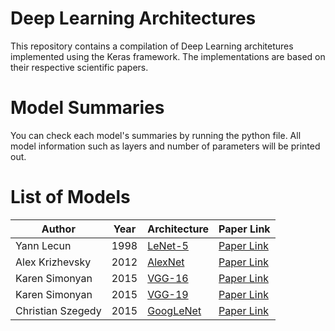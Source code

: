 # Deep Learning Architectures

 This repository contains a compilation of Deep Learning architetures implemented using the Keras framework. The implementations are based on their respective scientific papers. 


# Model Summaries

You can check each model's summaries by running the python file. All model information such as layers and number of parameters will be printed out.


# List of Models

| Author            | Year | Architecture                                                                                           | Paper Link                                                        |
| ----------------- | ---- | ------------------------------------------------------------------------------------------------------ | ----------------------------------------------------------------- |
| Yann Lecun        | 1998 | [LeNet-5](https://github.com/andrematte/deep-learning-architectures/blob/master/models/lenet5.py)      | [Paper Link](http://yann.lecun.com/exdb/publis/pdf/lecun-01a.pdf) |
| Alex Krizhevsky   | 2012 | [AlexNet](https://github.com/andrematte/deep-learning-architectures/blob/master/models/alexnet.py)     | [Paper Link](https://dl.acm.org/doi/10.1145/3065386)              |
| Karen Simonyan    | 2015 | [VGG-16](https://github.com/andrematte/deep-learning-architectures/blob/master/models/vgg16.py)        | [Paper Link](http://arxiv.org/abs/1409.1556)                      |
| Karen Simonyan    | 2015 | [VGG-19](https://github.com/andrematte/deep-learning-architectures/blob/master/models/vgg19.py)        | [Paper Link](http://arxiv.org/abs/1409.1556)                      |
| Christian Szegedy | 2015 | [GoogLeNet](https://github.com/andrematte/deep-learning-architectures/blob/master/models/googlenet.py) | [Paper Link](http://ieeexplore.ieee.org/document/7298594/)        |